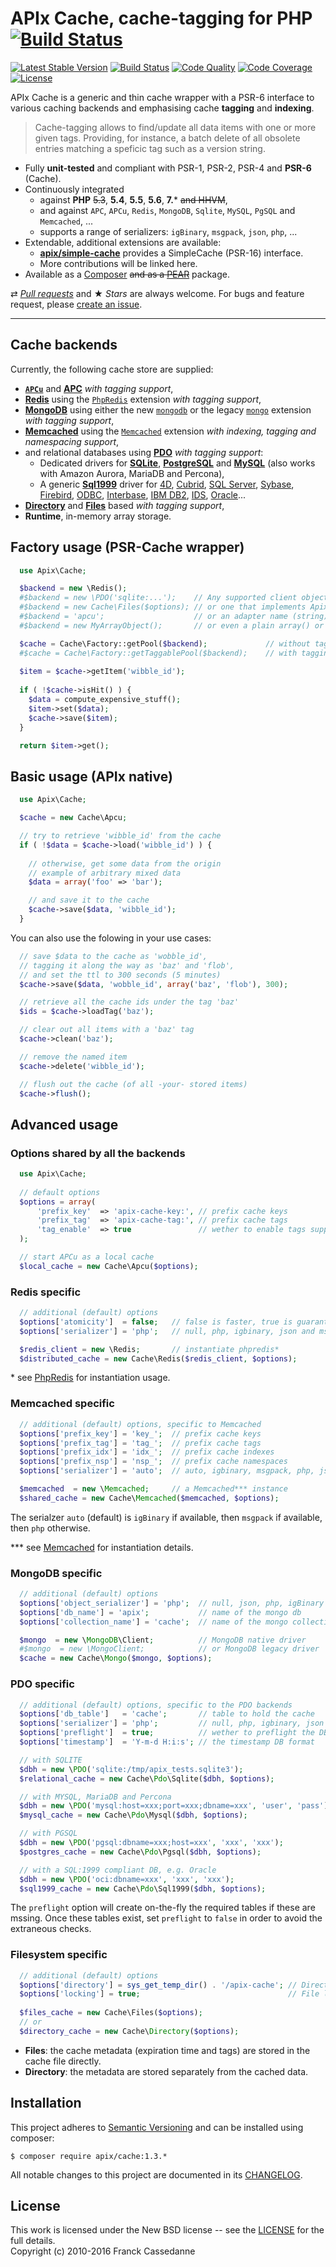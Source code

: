APIx Cache, cache-tagging for PHP [![Build Status](https://travis-ci.org/apix/cache.png?branch=master)](https://travis-ci.org/apix/cache)
=================================
[![Latest Stable Version](https://poser.pugx.org/apix/cache/v/stable.svg)](https://packagist.org/packages/apix/cache)  [![Build Status](https://scrutinizer-ci.com/g/frqnck/apix-cache/badges/build.png?b=master)](https://scrutinizer-ci.com/g/frqnck/apix-cache/build-status/master)  [![Code Quality](https://scrutinizer-ci.com/g/frqnck/apix-cache/badges/quality-score.png?b=master)](https://scrutinizer-ci.com/g/frqnck/apix-cache/?branch=master)  [![Code Coverage](https://scrutinizer-ci.com/g/frqnck/apix-cache/badges/coverage.png?b=master)](https://scrutinizer-ci.com/g/frqnck/apix-cache/?branch=master)  [![License](https://poser.pugx.org/apix/cache/license.svg)](https://packagist.org/packages/apix/cache)

APIx Cache is a generic and thin cache wrapper with a PSR-6 interface to various caching backends and emphasising cache **tagging** and **indexing**.

> Cache-tagging allows to find/update all data items with one or more given tags. Providing, for instance, a batch delete of all obsolete entries matching a speficic tag such as a version string.

* Fully **unit-tested** and compliant with PSR-1, PSR-2, PSR-4 and **PSR-6** (Cache).
* Continuously integrated
  * against **PHP** ~~5.3~~, **5.4**, **5.5**, **5.6**, **7.*** ~~and HHVM~~,
  * and against `APC`, `APCu`, `Redis`, `MongoDB`, `Sqlite`, `MySQL`, `PgSQL` and `Memcached`, ...
  * supports a range of serializers: `igBinary`, `msgpack`, `json`, `php`, ...
* Extendable, additional extensions are available:
   * **[apix/simple-cache](//github.com/apix/simple-cache)** provides a SimpleCache (PSR-16) interface.
   * More contributions will be linked here.
* Available as a [Composer](https://packagist.org/packages/apix/cache) ~~and as a [PEAR](http://pear.ouarz.net)~~ package.

⇄ *[Pull requests](//github.com/frqnck/apix-cache/blob/master/.github/CONTRIBUTING.md)* and ★ *Stars* are always welcome. For bugs and feature request, please [create an issue](//github.com/frqnck/apix-cache/issues/new).

---

Cache backends
--------------
Currently, the following cache store are supplied:

* **[`APCu`](http://php.net/apcu)** and **[APC](http://php.net/apc)** *with tagging support*,
* **[Redis](#redis-specific)** using the [`PhpRedis`](https://github.com/phpredis/phpredis) extension *with tagging support*,
* **[MongoDB](#mongodb-specific)** using either the new [`mongodb`](http://php.net/mongodb) or the legacy [`mongo`](http://php.net/mongo) extension *with tagging support*,
* **[Memcached](#memcached-specific)** using the [`Memcached`](http://php.net/book.memcached.php) extension *with indexing, tagging and namespacing support*,
* and relational databases using **[PDO](#pdo-specific)** *with tagging support*:
  * Dedicated drivers for **[SQLite](http://www.sqlite.org)**, **[PostgreSQL](http://www.postgresql.org)** and **[MySQL](http://www.mysql.com)** (also works with Amazon Aurora, MariaDB and Percona),
  * A generic **[Sql1999](https://en.wikipedia.org/wiki/SQL:1999)** driver for [4D](http://www.4d.com/), [Cubrid](http://www.cubrid.org), [SQL Server](http://www.microsoft.com/sqlserver), [Sybase](http://www.sybase.com), [Firebird](http://www.firebirdsql.org), [ODBC](https://en.wikipedia.org/wiki/Open_Database_Connectivity), [Interbase](http://www.embarcadero.com/products/interbase), [IBM DB2](www.ibm.com/software/data/db2/), [IDS](http://www-01.ibm.com/software/data/informix/), [Oracle](http://www.oracle.com/database)...
* **[Directory](#filesystem-specific)** and **[Files](#filesystem-specific)** based *with tagging support*,
* **Runtime**, in-memory array storage.

Factory usage (PSR-Cache wrapper)
-------------

```php
  use Apix\Cache;

  $backend = new \Redis();
  #$backend = new \PDO('sqlite:...');    // Any supported client object e.g. Memcached, MongoClient, ...
  #$backend = new Cache\Files($options); // or one that implements Apix\Cache\Adapter
  #$backend = 'apcu';                    // or an adapter name (string) e.g. "APC", "Runtime"
  #$backend = new MyArrayObject();       // or even a plain array() or \ArrayObject.

  $cache = Cache\Factory::getPool($backend);             // without tagging support
  #$cache = Cache\Factory::getTaggablePool($backend);    // with tagging
  
  $item = $cache->getItem('wibble_id');
  
  if ( !$cache->isHit() ) {
    $data = compute_expensive_stuff();
    $item->set($data);
    $cache->save($item);
  }

  return $item->get();
```

Basic usage (APIx native)
-----------

```php
  use Apix\Cache;

  $cache = new Cache\Apcu;

  // try to retrieve 'wibble_id' from the cache
  if ( !$data = $cache->load('wibble_id') ) {
    
    // otherwise, get some data from the origin
    // example of arbitrary mixed data
    $data = array('foo' => 'bar');

    // and save it to the cache
    $cache->save($data, 'wibble_id');
  }
```
You can also use the folowing in your use cases: 
```php
  // save $data to the cache as 'wobble_id',
  // tagging it along the way as 'baz' and 'flob',
  // and set the ttl to 300 seconds (5 minutes)
  $cache->save($data, 'wobble_id', array('baz', 'flob'), 300);

  // retrieve all the cache ids under the tag 'baz'
  $ids = $cache->loadTag('baz');

  // clear out all items with a 'baz' tag
  $cache->clean('baz');

  // remove the named item
  $cache->delete('wibble_id');

  // flush out the cache (of all -your- stored items)
  $cache->flush();
```

Advanced usage
--------------
### Options shared by all the backends
```php
  use Apix\Cache;
  
  // default options
  $options = array(
      'prefix_key'  => 'apix-cache-key:', // prefix cache keys
      'prefix_tag'  => 'apix-cache-tag:', // prefix cache tags
      'tag_enable'  => true               // wether to enable tags support
  );

  // start APCu as a local cache
  $local_cache = new Cache\Apcu($options);
```

### Redis specific
```php
  // additional (default) options
  $options['atomicity']  = false;   // false is faster, true is guaranteed
  $options['serializer'] = 'php';   // null, php, igbinary, json and msgpack

  $redis_client = new \Redis;       // instantiate phpredis*
  $distributed_cache = new Cache\Redis($redis_client, $options);
```
\* see [PhpRedis](https://github.com/nicolasff/phpredis) for instantiation usage.

### Memcached specific
```php
  // additional (default) options, specific to Memcached
  $options['prefix_key'] = 'key_';  // prefix cache keys
  $options['prefix_tag'] = 'tag_';  // prefix cache tags
  $options['prefix_idx'] = 'idx_';  // prefix cache indexes
  $options['prefix_nsp'] = 'nsp_';  // prefix cache namespaces
  $options['serializer'] = 'auto';  // auto, igbinary, msgpack, php, json and json_array.

  $memcached  = new \Memcached;     // a Memcached*** instance
  $shared_cache = new Cache\Memcached($memcached, $options);
```

The serialzer `auto` (default) is `igBinary` if available, then `msgpack` if available, then `php` otherwise.

\*\*\* see [Memcached](http://php.net/manual/en/book.memcached.php) for instantiation details.

### MongoDB specific 
```php
  // additional (default) options
  $options['object_serializer'] = 'php';  // null, json, php, igBinary
  $options['db_name'] = 'apix';           // name of the mongo db
  $options['collection_name'] = 'cache';  // name of the mongo collection

  $mongo  = new \MongoDB\Client;          // MongoDB native driver
  #$mongo  = new \MongoClient;            // or MongoDB legacy driver
  $cache = new Cache\Mongo($mongo, $options);
```

### PDO specific
```php
  // additional (default) options, specific to the PDO backends
  $options['db_table']   = 'cache';       // table to hold the cache
  $options['serializer'] = 'php';         // null, php, igbinary, json and msgpack
  $options['preflight']  = true;          // wether to preflight the DB
  $options['timestamp']  = 'Y-m-d H:i:s'; // the timestamp DB format

  // with SQLITE
  $dbh = new \PDO('sqlite:/tmp/apix_tests.sqlite3');
  $relational_cache = new Cache\Pdo\Sqlite($dbh, $options);

  // with MYSQL, MariaDB and Percona
  $dbh = new \PDO('mysql:host=xxx;port=xxx;dbname=xxx', 'user', 'pass');
  $mysql_cache = new Cache\Pdo\Mysql($dbh, $options);

  // with PGSQL
  $dbh = new \PDO('pgsql:dbname=xxx;host=xxx', 'xxx', 'xxx');
  $postgres_cache = new Cache\Pdo\Pgsql($dbh, $options);

  // with a SQL:1999 compliant DB, e.g. Oracle
  $dbh = new \PDO('oci:dbname=xxx', 'xxx', 'xxx');
  $sql1999_cache = new Cache\Pdo\Sql1999($dbh, $options);
```
The `preflight` option will create on-the-fly the required tables if these are mssing.
Once these tables exist, set `preflight` to `false` in order to avoid the extraneous checks. 

### Filesystem specific

```php
  // additional (default) options
  $options['directory'] = sys_get_temp_dir() . '/apix-cache'; // Directory where the cache is created
  $options['locking'] = true;                                 // File locking (recommended)
  
  $files_cache = new Cache\Files($options);
  // or
  $directory_cache = new Cache\Directory($options);  
```

  - **Files**: the cache metadata (expiration time and tags) are stored in the cache file directly.
  - **Directory**: the metadata are stored separately from the cached data. 

Installation
------------------------

This project adheres to [Semantic Versioning](http://semver.org/) and can be installed using composer:  

    $ composer require apix/cache:1.3.*

All notable changes to this project are documented in its [CHANGELOG](CHANGELOG.md).

License
-------
This work is licensed under the New BSD license -- see the [LICENSE](LICENSE.txt) for the full details.<br>Copyright (c) 2010-2016 Franck Cassedanne
